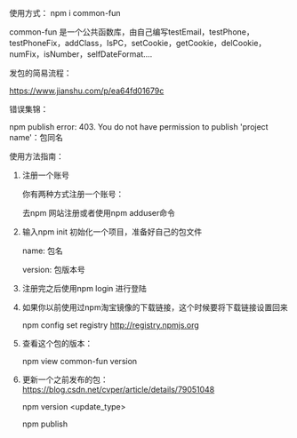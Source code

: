 使用方式： npm i common-fun

common-fun 是一个公共函数库，由自己编写testEmail，testPhone，testPhoneFix，addClass，IsPC，setCookie，getCookie，delCookie，numFix，isNumber，selfDateFormat....


 发包的简易流程：

https://www.jianshu.com/p/ea64fd01679c

  错误集锦：

npm publish error: 403. You do not have permission to publish 'project name'：包同名

  使用方法指南：

1. 注册一个账号

   你有两种方式注册一个账号：

   去npm 网站注册或者使用npm adduser命令

2. 输入npm init 初始化一个项目，准备好自己的包文件

    name: 包名

    version: 包版本号

3. 注册完之后使用npm login 进行登陆 

4. 如果你以前使用过npm淘宝镜像的下载链接，这个时候要将下载链接设置回来 

    npm config set registry http://registry.npmjs.org 

5. 查看这个包的版本：

    npm view common-fun version	

6. 更新一个之前发布的包：https://blog.csdn.net/cvper/article/details/79051048

   npm version   <update_type>

   npm publish 
